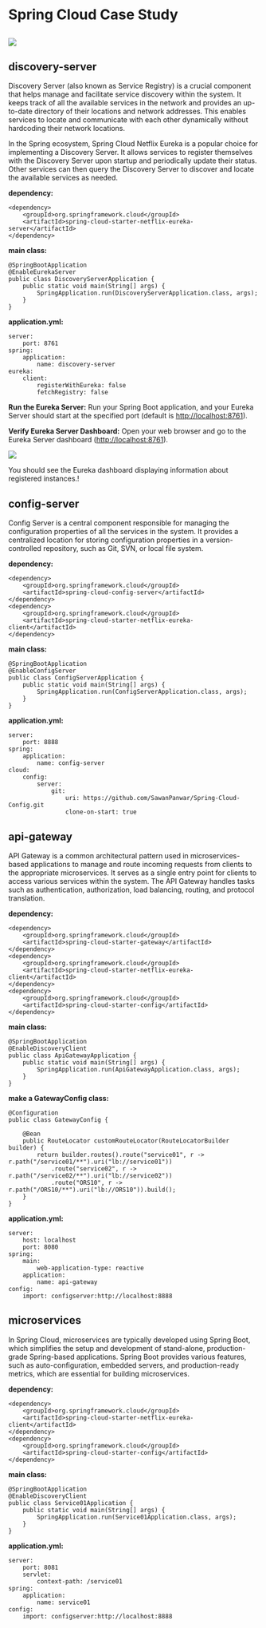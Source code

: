 # Spring Cloud Case Study

![](https://gitlab.nenosystems.in/cuickdevteam/spring-cloud-case-study/-/wikis/uploads/adb4ceb7b9a402fbfe210cb03a1427af/spring-cloud_v1.png)
---

## discovery-server

Discovery Server (also known as Service Registry) is a crucial component that helps manage and facilitate service discovery within the system. It keeps track of all the available services in the network and provides an up-to-date directory of their locations and network addresses. This enables services to locate and communicate with each other dynamically without hardcoding their network locations.

In the Spring ecosystem, Spring Cloud Netflix Eureka is a popular choice for implementing a Discovery Server. It allows services to register themselves with the Discovery Server upon startup and periodically update their status. Other services can then query the Discovery Server to discover and locate the available services as needed.

**dependency:**

    <dependency>
		<groupId>org.springframework.cloud</groupId>
		<artifactId>spring-cloud-starter-netflix-eureka-server</artifactId>
	</dependency>

**main class:**

    @SpringBootApplication
    @EnableEurekaServer
    public class DiscoveryServerApplication {
	    public static void main(String[] args) {
		    SpringApplication.run(DiscoveryServerApplication.class, args);
	    }
    }

**application.yml:**

    server:
        port: 8761
    spring:
        application:
            name: discovery-server
    eureka:
        client:
            registerWithEureka: false
            fetchRegistry: false

**Run the Eureka Server:** Run your Spring Boot application, and your Eureka Server should start at the specified port (default is [http://localhost:8761](http://localhost:8761)).

**Verify Eureka Server Dashboard:** Open your web browser and go to the Eureka Server dashboard ([http://localhost:8761](http://localhost:8761)).

![](https://gitlab.nenosystems.in/cuickdevteam/spring-cloud-case-study/-/wikis/uploads/94dc9cf7b9ede210bb50cea3851400db/Screenshot__54_.png)

You should see the Eureka dashboard displaying information about registered instances.!

## config-server

Config Server is a central component responsible for managing the configuration properties of all the services in the system. It provides a centralized location for storing configuration properties in a version-controlled repository, such as Git, SVN, or local file system.

**dependency:**

    <dependency>
		<groupId>org.springframework.cloud</groupId>
		<artifactId>spring-cloud-config-server</artifactId>
	</dependency>
	<dependency>
		<groupId>org.springframework.cloud</groupId>
		<artifactId>spring-cloud-starter-netflix-eureka-client</artifactId>
	</dependency>

**main class:**

    @SpringBootApplication
    @EnableConfigServer
    public class ConfigServerApplication {
	    public static void main(String[] args) {
		    SpringApplication.run(ConfigServerApplication.class, args);
	    }
    }

**application.yml:**

    server:
        port: 8888
    spring:
        application:
            name: config-server
    cloud:
        config:
            server:
                git:
                    uri: https://github.com/SawanPanwar/Spring-Cloud-Config.git
                    clone-on-start: true

## api-gateway

API Gateway is a common architectural pattern used in microservices-based applications to manage and route incoming requests from clients to the appropriate microservices. It serves as a single entry point for clients to access various services within the system. The API Gateway handles tasks such as authentication, authorization, load balancing, routing, and protocol translation.

**dependency:**

    <dependency>
		<groupId>org.springframework.cloud</groupId>
		<artifactId>spring-cloud-starter-gateway</artifactId>
	</dependency>
	<dependency>
		<groupId>org.springframework.cloud</groupId>
		<artifactId>spring-cloud-starter-netflix-eureka-client</artifactId>
	</dependency>
	<dependency>
		<groupId>org.springframework.cloud</groupId>
		<artifactId>spring-cloud-starter-config</artifactId>
	</dependency>

**main class:**

    @SpringBootApplication
    @EnableDiscoveryClient
    public class ApiGatewayApplication {
	    public static void main(String[] args) {
		    SpringApplication.run(ApiGatewayApplication.class, args);
	    }
    }

**make a GatewayConfig class:**    

    @Configuration
    public class GatewayConfig {

	    @Bean
	    public RouteLocator customRouteLocator(RouteLocatorBuilder builder) {
		    return builder.routes().route("service01", r -> r.path("/service01/**").uri("lb://service01"))
				.route("service02", r -> r.path("/service02/**").uri("lb://service02"))
				.route("ORS10", r -> r.path("/ORS10/**").uri("lb://ORS10")).build();
	    }
    }

**application.yml:**

    server:
        host: localhost
        port: 8080
    spring:
        main:
            web-application-type: reactive
        application:
            name: api-gateway
    config:
        import: configserver:http://localhost:8888


## microservices

In Spring Cloud, microservices are typically developed using Spring Boot, which simplifies the setup and development of stand-alone, production-grade Spring-based applications. Spring Boot provides various features, such as auto-configuration, embedded servers, and production-ready metrics, which are essential for building microservices.

**dependency:**

	<dependency>
		<groupId>org.springframework.cloud</groupId>
		<artifactId>spring-cloud-starter-netflix-eureka-client</artifactId>
	</dependency>
	<dependency>
		<groupId>org.springframework.cloud</groupId>
		<artifactId>spring-cloud-starter-config</artifactId>
	</dependency>

**main class:**

    @SpringBootApplication
    @EnableDiscoveryClient
    public class Service01Application {
	    public static void main(String[] args) {
		    SpringApplication.run(Service01Application.class, args);
	    }
    }

**application.yml:**

    server:
        port: 8081
        servlet:
            context-path: /service01
    spring:
        application:
            name: service01
    config:
        import: configserver:http://localhost:8888

